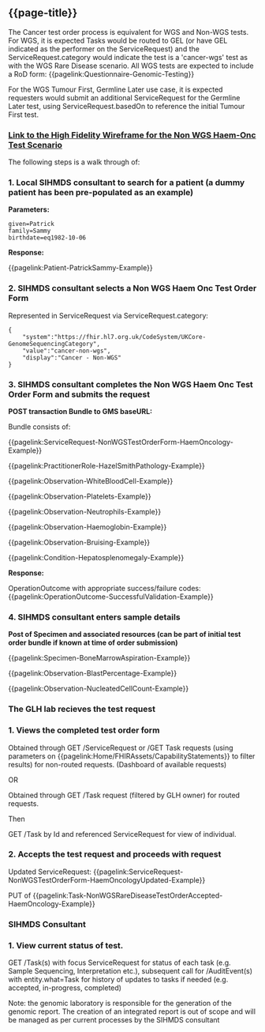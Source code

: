 ## {{page-title}}

The Cancer test order process is equivalent for WGS and Non-WGS tests.
For WGS, it is expected Tasks would be routed to GEL (or have GEL indicated as the performer on the ServiceRequest) and the ServiceRequest.category would indicate the test is a 'cancer-wgs' test as with the WGS Rare Disease scenario.
All WGS tests are expected to include a RoD form: {{pagelink:Questionnaire-Genomic-Testing}}

For the WGS Tumour First, Germline Later use case, it is expected requesters would submit an additional ServiceRequest for the Germline Later test, using ServiceRequest.basedOn to reference the initial Tumour First test.

### [Link to the High Fidelity Wireframe for the Non WGS Haem-Onc Test Scenario](https://uj5cen.axshare.com/)

The following steps is a walk through of:

### 1. Local SIHMDS consultant to search for a patient (a dummy patient has been pre-populated as an example)

**Parameters:**
```
given=Patrick
family=Sammy
birthdate=eq1982-10-06
```

**Response:**

{{pagelink:Patient-PatrickSammy-Example}}

### 2. SIHMDS consultant selects a Non WGS Haem Onc Test Order Form

Represented in ServiceRequest via ServiceRequest.category:
```
{
    "system":"https://fhir.hl7.org.uk/CodeSystem/UKCore-GenomeSequencingCategory",
    "value":"cancer-non-wgs",
    "display":"Cancer - Non-WGS"
}
```

### 3. SIHMDS consultant completes the Non WGS Haem Onc Test Order Form and submits the request

**POST transaction Bundle to GMS baseURL:**

Bundle consists of:

{{pagelink:ServiceRequest-NonWGSTestOrderForm-HaemOncology-Example}}

{{pagelink:PractitionerRole-HazelSmithPathology-Example}}

{{pagelink:Observation-WhiteBloodCell-Example}}

{{pagelink:Observation-Platelets-Example}}

{{pagelink:Observation-Neutrophils-Example}}

{{pagelink:Observation-Haemoglobin-Example}}

{{pagelink:Observation-Bruising-Example}}

{{pagelink:Condition-Hepatosplenomegaly-Example}}

**Response:**

OperationOutcome with appropriate success/failure codes: {{pagelink:OperationOutcome-SuccessfulValidation-Example}}

### 4. SIHMDS consultant enters sample details

**Post of Specimen and associated resources (can be part of initial test order bundle if known at time of order submission)**

{{pagelink:Specimen-BoneMarrowAspiration-Example}}

{{pagelink:Observation-BlastPercentage-Example}}

{{pagelink:Observation-NucleatedCellCount-Example}}

### The GLH lab recieves the test request

### 1. Views the completed test order form

Obtained through GET /ServiceRequest or /GET Task requests (using parameters on {{pagelink:Home/FHIRAssets/CapabilityStatements}} to filter results) for non-routed requests. (Dashboard of available requests)

OR

Obtained through GET /Task request (filtered by GLH owner) for routed requests.

Then

GET /Task by Id and referenced ServiceRequest for view of individual.

### 2. Accepts the test request and proceeds with request

Updated ServiceRequest:
{{pagelink:ServiceRequest-NonWGSTestOrderForm-HaemOncologyUpdated-Example}}

PUT of {{pagelink:Task-NonWGSRareDiseaseTestOrderAccepted-HaemOncology-Example}}

### SIHMDS Consultant

### 1.  View current status of test.

GET /Task(s) with focus ServiceRequest for status of each task (e.g. Sample Sequencing, Interpretation etc.), subsequent call for /AuditEvent(s) with entity.what=Task for history of updates to tasks if needed (e.g. accepted, in-progress, completed)

Note: the genomic laboratory is responsible for the generation of the genomic report. The creation of an integrated report is out of scope and will be managed as per current processes by the SIHMDS consultant